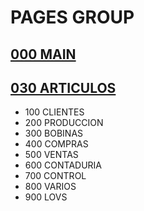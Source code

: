 # PAGES GROUP

## [000 MAIN](/000_main.md) 

## [030 ARTICULOS](/030_articulos.md)

- 100 CLIENTES
- 200 PRODUCCION
- 300 BOBINAS
- 400 COMPRAS
- 500 VENTAS
- 600 CONTADURIA
- 700 CONTROL
- 800 VARIOS
- 900 LOVS
